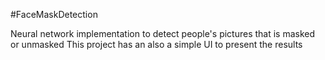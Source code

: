 #FaceMaskDetection

Neural network implementation to detect people's pictures that is masked or unmasked
This project has an also a simple UI to present the results
